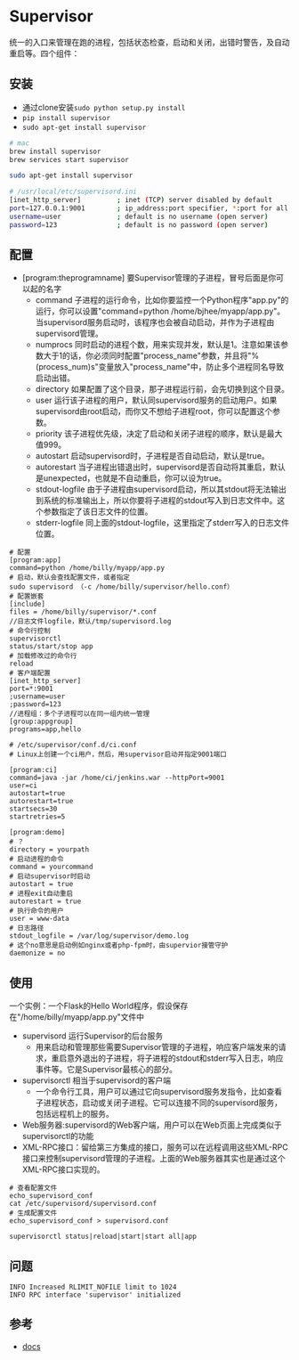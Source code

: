 # Supervisor

统一的入口来管理在跑的进程，包括状态检查，启动和关闭，出错时警告，及自动重启等。四个组件：

## 安装

- 通过clone安装`sudo python setup.py install`
- `pip install supervisor`
- `sudo apt-get install supervisor`

```sh
# mac
brew install supervisor
brew services start supervisor

sudo apt-get install supervisor

# /usr/local/etc/supervisord.ini
[inet_http_server]         ; inet (TCP) server disabled by default
port=127.0.0.1:9001        ; ip_address:port specifier, *:port for all iface
username=user              ; default is no username (open server)
password=123               ; default is no password (open server)
```

## 配置

* [program:theprogramname] 要Supervisor管理的子进程，冒号后面是你可以起的名字
  - command 子进程的运行命令，比如你要监控一个Python程序"app.py"的运行，你可以设置"command=python /home/bjhee/myapp/app.py"。当supervisord服务启动时，该程序也会被自动启动，并作为子进程由supervisord管理。
  - numprocs 同时启动的进程个数，用来实现并发，默认是1。注意如果该参数大于1的话，你必须同时配置"process_name"参数，并且将"%(process_num)s"变量放入"process_name"中，防止多个进程同名导致启动出错。
  - directory 如果配置了这个目录，那子进程运行前，会先切换到这个目录。
  - user 运行该子进程的用户，默认同supervisord服务的启动用户。如果supervisord由root启动，而你又不想给子进程root，你可以配置这个参数。
  - priority 该子进程优先级，决定了启动和关闭子进程的顺序，默认是最大值999。
  - autostart 启动supervisord时，子进程是否自动启动，默认是true。
  - autorestart 当子进程出错退出时，supervisord是否自动将其重启，默认是unexpected，也就是不自动重启，你可以设为true。
  - stdout-logfile 由于子进程由supervisord启动，所以其stdout将无法输出到系统的标准输出上，所以你要将子进程的stdout写入到日志文件中。这个参数指定了该日志文件的位置。
  - stderr-logfile 同上面的stdout-logfile，这里指定了stderr写入的日志文件位置。

```
# 配置
[program:app]
command=python /home/billy/myapp/app.py
# 启动，默认会查找配置文件，或者指定
sudo supervisord （-c /home/billy/supervisor/hello.conf）
# 配置嵌套
[include]
files = /home/billy/supervisor/*.conf
//日志文件logfile，默认/tmp/supervisord.log
# 命令行控制
supervisorctl
status/start/stop app
# 加载修改过的命令行
reload
# 客户端配置
[inet_http_server]
port=*:9001
;username=user
;password=123
//进程组：多个子进程可以在同一组内统一管理
[group:appgroup]
programs=app,hello
```

```
# /etc/supervisor/conf.d/ci.conf
# Linux上创建一个ci用户，然后，用supervisor启动并指定9001端口

[program:ci]
command=java -jar /home/ci/jenkins.war --httpPort=9001
user=ci
autostart=true
autorestart=true
startsecs=30
startretries=5

[program:demo]
# ？
directory = yourpath
# 启动进程的命令
command = yourcommand
# 启动supervisor时启动
autostart = true
# 进程exit自动重启
autorestart = true
# 执行命令的用户
user = www-data
# 日志路径
stdout_logfile = /var/log/supervisor/demo.log
# 这个no意思是启动例如nginx或者php-fpm时，由supervior接管守护
daemonize = no
```

## 使用

一个实例：一个Flask的Hello World程序，假设保存在"/home/billy/myapp/app.py"文件中

- supervisord 运行Supervisor的后台服务
  + 用来启动和管理那些需要Supervisor管理的子进程，响应客户端发来的请求，重启意外退出的子进程，将子进程的stdout和stderr写入日志，响应事件等。它是Supervisor最核心的部分。
- supervisorctl 相当于supervisord的客户端
  + 一个命令行工具，用户可以通过它向supervisord服务发指令，比如查看子进程状态，启动或关闭子进程。它可以连接不同的supervisord服务，包括远程机上的服务。
- Web服务器:supervisord的Web客户端，用户可以在Web页面上完成类似于supervisorctl的功能
- XML-RPC接口：留给第三方集成的接口，服务可以在远程调用这些XML-RPC接口来控制supervisord管理的子进程。上面的Web服务器其实也是通过这个XML-RPC接口实现的。

```
# 查看配置文件
echo_supervisord_conf
cat /etc/supervisord/supervisord.conf
# 生成配置文件
echo_supervisord_conf > supervisord.conf

supervisorctl status|reload|start|start all|app
```

## 问题

```
INFO Increased RLIMIT_NOFILE limit to 1024
INFO RPC interface 'supervisor' initialized
```

## 参考

* [docs](http://supervisord.org/)
